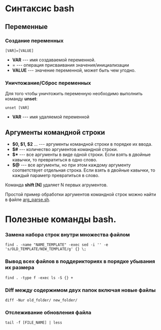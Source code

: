 # Синтаксис bash
## Переменные
### Создание переменных
```
[VAR]=[VALUE]
```

* __VAR__ --- имя создаваемой переменной.
* = --- операция присваивания значения/инициализации
* __VALUE__ --- значение переменной, может быть чем угодно.


### Уничтожание/Сброс переменных
Для того чтобы уничтожить переменную необходимо выполнить команду __unset__:
```
unset [VAR]
```
* __VAR__ --- имя удаляемой переменной


## Аргументы командной строки
* __$0, $1, $2__ ... --- аргументы командной строки в порядке их ввода. 
* __$\#__ --- количество аргументов командной строки.
* __$\*__ --- все аргументы в виде одной строки. Если взять в двойные кавычки, то превратиться в одно слово.
* __$@__ --- все аргументы, но при этом каждому аргументу соответствует отдельная строка. Если взять в двойные кавычки, то каждый параметр превратиться в слово.

Команда __shift [N]__ удаляет N первых агрументов.

Простой пример обработки аргументов командной строк можно найти в файле [arg_parse.sh](./arg_parse.sh).

# Полезные команды bash.
### Замена набора строк внутри множества файлом
```
find . -name "NAME_TEMPLATE" -exec sed -i '' -e 's/OLD_TEMPLATE/NEW_TEMPLATE/g' {} \;
```

### Вывод всех файлов в поддерикториях в порядке убывания их размера
```
find . -type f -exec ls -S {} +
```

### Diff между содержимом двух папок включая новые файлы
```
diff -Nur old_folder/ new_folder/
```

### Отслеживание обновления файла
```
tail -f [FILE_NAME] | less
```